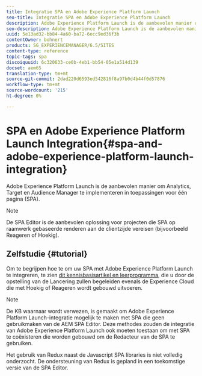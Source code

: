 ```yaml
---
title: Integratie SPA en Adobe Experience Platform Launch
seo-title: Integratie SPA en Adobe Experience Platform Launch
description: Adobe Experience Platform Launch is de aanbevolen manier om Analytics, Target en Audience Manager in SPA te implementeren.
seo-description: Adobe Experience Platform Launch is de aanbevolen manier om Analytics, Target en Audience Manager in SPA te implementeren.
uuid: 5e13ad32-bb84-4a60-ba72-6ecc9ed36f3b
contentOwner: bohnert
products: SG_EXPERIENCEMANAGER/6.5/SITES
content-type: reference
topic-tags: spa
discoiquuid: 6c320633-ce0b-4eb1-bb54-05e1a514d139
docset: aem65
translation-type: tm+mt
source-git-commit: 2dad220d6593ed542816f8a97b0d4b44f0d57876
workflow-type: tm+mt
source-wordcount: '215'
ht-degree: 0%

---
```



# SPA en Adobe Experience Platform Launch Integration{#spa-and-adobe-experience-platform-launch-integration}

Adobe Experience Platform Launch is de aanbevolen manier om Analytics, Target en Audience Manager te implementeren in toepassingen voor één pagina (SPA).

>[!NOTE]
>
>De SPA Editor is de aanbevolen oplossing voor projecten die SPA op raamwerk gebaseerde renderen aan de clientzijde vereisen (bijvoorbeeld Reageren of Hoekig).

## Zelfstudie {#tutorial}

Om te begrijpen hoe te om uw SPA met Adobe Experience Platform Launch te integreren, te zien [dit kennisbasisartikel en leerprogramma](https://helpx.adobe.com/experience-manager/kt/integration/using/launch-reference-architecture-SPA-tutorial-implement.html), die u door de opstelling van de Lancering zullen begeleiden evenals de Experience Cloud die met Hoekig of Reageren wordt gebouwd uitvoeren.

>[!NOTE]
>
>De KB waarnaar wordt verwezen, is gemaakt om Adobe Experience Platform Launch-integratie mogelijk te maken met SPA die geen gebruikmaken van de AEM SPA Editor. Deze methodes zouden de integratie van Adobe Experience Platform Launch ook moeten toestaan om met SPA te coëxisteren die worden gebouwd om de Redacteur van de SPA te gebruiken.
>
>Het gebruik van Redux naast de Javascript SPA libraries is niet volledig onderzocht. De ondersteuning van Redux is gepland in een toekomstige versie van de SPA Editor.
